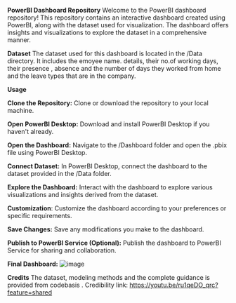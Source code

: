 **PowerBI Dashboard Repository**
Welcome to the PowerBI dashboard repository! This repository contains an interactive dashboard created using PowerBI, along with the dataset used for visualization. The dashboard offers insights and visualizations to explore the dataset in a comprehensive manner.

**Dataset**
The dataset used for this dashboard is located in the /Data directory. It includes the emoyee name. details, their no.of working days, their presence , absence and the number of days they worked from home and the leave types that are in the company.

**Usage**

**Clone the Repository:** Clone or download the repository to your local machine.

**Open PowerBI Desktop:** Download and install PowerBI Desktop if you haven't already.

**Open the Dashboard:** Navigate to the /Dashboard folder and open the .pbix file using PowerBI Desktop.

**Connect Dataset:** In PowerBI Desktop, connect the dashboard to the dataset provided in the /Data folder.

**Explore the Dashboard:** Interact with the dashboard to explore various visualizations and insights derived from the dataset.

**Customization**: Customize the dashboard according to your preferences or specific requirements.

**Save Changes:** Save any modifications you make to the dashboard.

**Publish to PowerBI Service (Optional):** Publish the dashboard to PowerBI Service for sharing and collaboration.

**Final Dashboard:**
![image](https://github.com/LavaG15/Employee-Presence-Insights/assets/138953283/9f0bc804-1846-4640-9e52-540f934ff2b8)

**Credits**
The dataset, modeling methods and the complete guidance is provided from codebasis .
Credibility link: https://youtu.be/ru1qeDO_qrc?feature=shared
